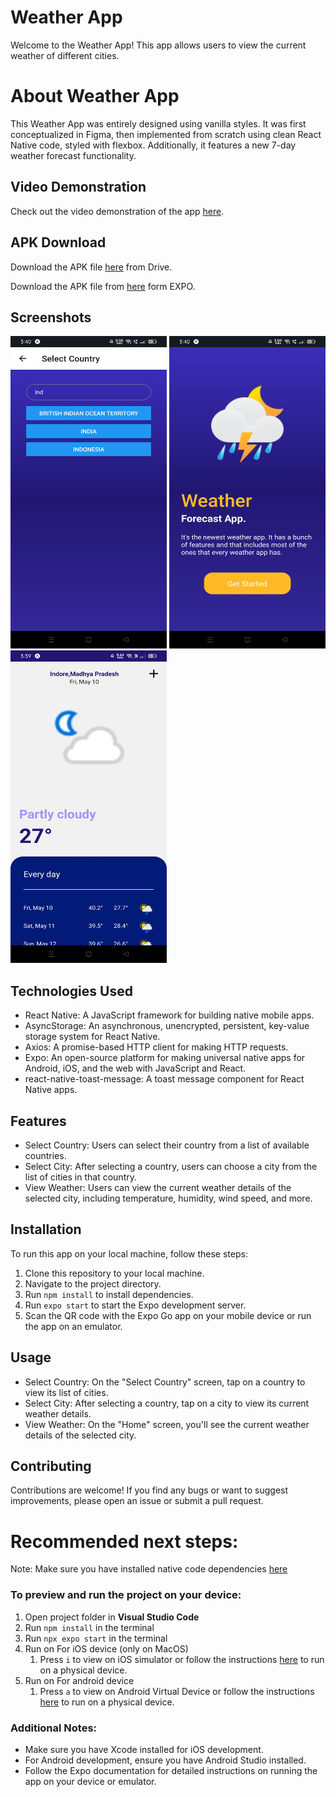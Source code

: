# Weather App

Welcome to the Weather App! This app allows users to view the current weather of different cities.

# About Weather App

This Weather App was entirely designed using vanilla styles. It was first conceptualized in Figma, then implemented from scratch using clean React Native code, styled with flexbox. Additionally, it features a new 7-day weather forecast functionality.

## Video Demonstration

Check out the video demonstration of the app [here](https://youtu.be/2M3VfVkQ4O8?si=o9ZU72E1jLX4SerW).

## APK Download

Download the APK file [here](https://drive.google.com/file/d/1GQk5tOHrG2oDByoYtXhTB02k8CpsUqHz/view?usp=sharing) from Drive.

Download the APK file from [here](https://expo.dev/accounts/lucky121290/projects/weatherforcast/builds/746b4d17-9847-44fe-83fa-1cb306e5c891) form EXPO.

## Screenshots

<img src="https://github.com/DEveL0perLuckY/WeatherForcast/blob/main/img1.jpg" width="250" height="500" />
<img src="https://github.com/DEveL0perLuckY/WeatherForcast/blob/main/img2.jpg" width="250" height="500" />
<img src="https://github.com/DEveL0perLuckY/WeatherForcast/blob/main/img3.jpg" width="250" height="500" />

## Technologies Used

- React Native: A JavaScript framework for building native mobile apps.
- AsyncStorage: An asynchronous, unencrypted, persistent, key-value storage system for React Native.
- Axios: A promise-based HTTP client for making HTTP requests.
- Expo: An open-source platform for making universal native apps for Android, iOS, and the web with JavaScript and React.
- react-native-toast-message: A toast message component for React Native apps.

## Features

- Select Country: Users can select their country from a list of available countries.
- Select City: After selecting a country, users can choose a city from the list of cities in that country.
- View Weather: Users can view the current weather details of the selected city, including temperature, humidity, wind speed, and more.

## Installation

To run this app on your local machine, follow these steps:

1. Clone this repository to your local machine.
2. Navigate to the project directory.
3. Run `npm install` to install dependencies.
4. Run `expo start` to start the Expo development server.
5. Scan the QR code with the Expo Go app on your mobile device or run the app on an emulator.

## Usage

- Select Country: On the "Select Country" screen, tap on a country to view its list of cities.
- Select City: After selecting a country, tap on a city to view its current weather details.
- View Weather: On the "Home" screen, you'll see the current weather details of the selected city.

## Contributing

Contributions are welcome! If you find any bugs or want to suggest improvements, please open an issue or submit a pull request.

# Recommended next steps:

Note: Make sure you have installed native code dependencies [here](https://reactnative.dev/docs/environment-setup#installing-dependencies)

### To preview and run the project on your device:

1. Open project folder in **Visual Studio Code**
2. Run `npm install` in the terminal
3. Run `npx expo start` in the terminal
4. Run on For iOS device (only on MacOS)
   1. Press `i` to view on iOS simulator or follow the instructions [here](https://docs.expo.dev/workflow/run-on-device/) to run on a physical device.
5. Run on For android device
   1. Press `a` to view on Android Virtual Device or follow the instructions [here](https://docs.expo.dev/workflow/run-on-device/) to run on a physical device.

### Additional Notes:

- Make sure you have Xcode installed for iOS development.
- For Android development, ensure you have Android Studio installed.
- Follow the Expo documentation for detailed instructions on running the app on your device or emulator.
